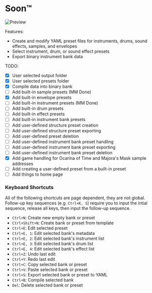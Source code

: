 # Soon™
![Preview](https://i.ibb.co/k2RP1PCv/9c054ba40615c446d601508f241a260b.png)

Features:
- Create and modify YAML preset files for instruments, drums, sound effects, samples, and envelopes
- Select instrument, drum, or sound effect presets
- Export binary instrument bank data

TODO:
- [x] User selected output folder
- [x] User selected presets folder
- [x] Compile data into binary bank
- [ ] Add built-in sample presets (MM Done)
- [x] Add built-in envelope presets
- [ ] Add built-in instrument presets (MM Done)
- [ ] Add built-in drum presets
- [ ] Add built-in effect presets
- [ ] Add built-in instrument bank presets
- [ ] Add user-defined structure preset creation
- [ ] Add user-defined structure preset exporting
- [ ] Add user-defined preset deletion
- [ ] Add user-defined instrument bank preset handling
- [ ] Add user-defined instrument bank preset exporting
- [ ] Add user-defined instrument bank preset deletion
- [x] Add game handling for Ocarina of Time and Majora's Mask sample addresses
- [ ] Add creating a user-defined preset from a built-in preset
- [ ] Add things to home page

### Keyboard Shortcuts
All of the following shortcuts are page dependent, they are not global. Follow-up key sequences (e.g. `Ctrl+K, S`) require you to input the intial sequence, release all keys, then input the follow-up sequence.

- `Ctrl+N`: Create new empty bank or preset
- `Ctrl+Shift+N`: Create bank or preset from template
- `Ctrl+E`: Edit selected preset
- `Ctrl+E, 1`: Edit selected bank's metadata
- `Ctrl+E, 2`: Edit selected bank's instrument list
- `Ctrl+E, 3`: Edit selected bank's drum list
- `Ctrl+E, 4`: Edit selected bank's effect list
- `Ctrl+Z`: Undo last edit
- `Ctrl+Y`: Redo last edit
- `Ctrl+C`: Copy selected bank or preset
- `Ctrl+V`: Paste selected bank or preset
- `Ctrl+S`: Export selected bank or preset to YAML
- `Ctrl+B`: Compile selected bank
- `Del`: Delete selected bank or preset
